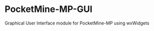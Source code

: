 PocketMine-MP-GUI
=================

Graphical User Interface module for PocketMine-MP using wxWidgets
